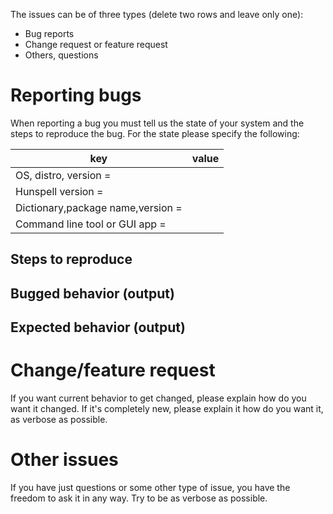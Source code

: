 The issues can be of three types (delete two rows and leave only one):

- Bug reports
- Change request or feature request
- Others, questions

# Reporting bugs

When reporting a bug you must tell us the state of your system and the
steps to reproduce the bug. For the state please specify the following:

| key                               | value |
|-----------------------------------|-------|
| OS, distro, version             = |       |
| Hunspell version                = |       |
| Dictionary,package name,version = |       |
| Command line tool or GUI app    = |       |


## Steps to reproduce


## Bugged behavior (output)


## Expected behavior (output)




# Change/feature request

If you want current behavior to get changed, please explain how do you
want it changed. If it's completely new, please explain it how do you
want it, as verbose as possible.

# Other issues

If you have just questions or some other type of issue, you have the
freedom to ask it in any way. Try to be as verbose as possible.

